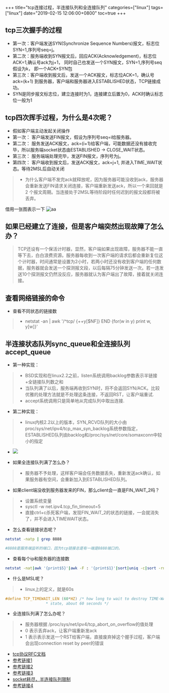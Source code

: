 +++
title="tcp连接过程，半连接队列和全连接队列"
categories=["linux"] 
tags=["linux"] 
date="2019-02-15 12:06:00+0800"
toc=true
+++



## tcp三次握手的过程

- 第一次：客户端发送SYN(Synchronize Sequence Numbers)报文，标志位SYN=1,序列号seq=j。
- 第二次：服务端收到SYN报文后，回应ACK(Acknowledgement)，标志位ACK=1,确认号ack为j+1， 同时自己也发送一个SYN报文，SYN=1,序列号seq假设为k， 即一个ACK+SYN包
- 第三次：客户端收到报文后，发送一个ACK报文，标志位ACK=1，确认号ack=(k+1) 到服务器，客户端和服务器进入ESTABLISHED状态，TCP链接成功。
- SYN是同步报文标志位，建立连接时为1，连接建立后置为0，ACK时确认标志位一般为1

## tcp四次挥手过程，为什么是4次呢？

- 假如客户端主动发起关闭操作
- 第一次： 客户端发送FIN报文，假设为序列号seq=i给服务器。
- 第二次： 服务发送ACK报文，ack=(i+1)给客户端，可能数据还没有接收完毕，所以服务端socket状态由ESTABLISHED -> CLOSE_WAIT状态。
- 第三次： 服务端端处理完毕，发送FIN报文，序列号为j。
- 第四次： 客户端收到报文后，发送ACK报文，ack=j+1, 并进入TIME_WAIT状态。等待2MSL后自动关闭

> * 为什么客户端不发完ack就释放呢，因为服务器可能没收到ack，服务器会重新发送FIN请求关闭连接，客户端重新发送ack，所以一个来回就是2
个报文周期。当连接处于2MSL等待阶段时任何迟到的报文段都将被丢弃。

借用一张图表示一下
![aa](https://img-blog.csdnimg.cn/20190214095421560.png?x-oss-process=image/watermark,type_ZmFuZ3poZW5naGVpdGk,shadow_10,text_aHR0cHM6Ly9ibG9nLmNzZG4ubmV0L1pXRTc2MTYxNzU=,size_16,color_FFFFFF,t_70)


## 如果已经建立了连接，但是客户端突然出现故障了怎么办？

> TCP还设有一个保活计时器，显然，客户端如果出现故障，服务器不能一直等下去，白白浪费资源。服务器每收到一次客户端的请求后都会重新复位这个计时器，时间通常是设置为2小时，若两小时还没有收到客户端的任何数据，服务器就会发送一个探测报文段，以后每隔75分钟发送一次。若一连发送10个探测报文仍然没反应，服务器就认为客户端出了故障，接着就关闭连接。


## 查看网络链接的命令

* 查看不同状态的链接数
> * netstat -an | awk '/^tcp/ {++y[$NF]} END {for(w in y) print w, y[w]}'



## 半连接状态队列sync_queue和全连接队列accept_queue

 * 第一种实现：
> - BSD实现和在linux2.2之前，listen系统调用backlog参数表示半链接+全链接队列数之和
> - 当队列满了以后，服务端再收到SYN时，将不会返回SYN/ACK。比较优雅的处理方法就是不处理这条连接，不返回RST，让客户端重试.
> - accept系统调用只是简单地从完成队列中取出连接.
* 第二种实现：
> - linux内核2.2以上的版本，SYN_RCVD队列的大小由proc/sys/net/ipv4/tcp_max_syn_backlog系统参数指定，ESTABLISHED队列由backlog和/proc/sys/net/core/somaxconn中较小的指定

- ![](http://img2.cnxct.com/2015/06/tcp-sync-queue-and-accept-queue-small.jpg)
 

* 如果全连接队列满了怎么办？

> - 服务器不予处理，这样客户端会任务数据丢失，重新发送ack确认，如果服务器有空间，会重新加入到ESTABLISHED队列。

* 如果client端没收到服务器发来的FIN，那么client会一直是FIN_WAIT_2吗？

> - 设置系统变量
> - sysctl -w net.ipv4.tcp_fin_timeout=5  
> - 直接ctrl+c杀死客户端，发现FIN_WAIT_2的状态的链接，一会就消失了，并不会进入TIMEWAIT状态。

* 怎么查看链接状态呢？

```sh
netstat -natp | grep 8888

#8888是服务端监听的端口，因为tcp链接总是有一端是8888端口的。
```

* 查看每个ip和服务器的连接数

```sh
netstat -nat|awk '{print$5}'|awk -F : '{print$1}'|sort|uniq -c|sort -rn
```

* 什么是MSL呢？

> - linux上的定义，就是60s

```c
#define TCP_TIMEWAIT_LEN (60*HZ) /* how long to wait to destroy TIME-WAIT
                  * state, about 60 seconds */
```

* 全连接队列满了怎么办呢？
> -  服务器根据 /proc/sys/net/ipv4/tcp_abort_on_overflow的值处理
> - 0 表示丢弃ack，让客户端重新发ack
> - 1 表示表示发送一个RST给客户端，直接废弃掉这个握手过程，客户端会出现connection reset by peer的错误


* [tcp协议RFC文档](https://tools.ietf.org/html/rfc793)
* [参考链接1](https://blog.csdn.net/yangbodong22011/article/details/60399728)
* [参考链接2](https://blog.csdn.net/hhhanpan/article/details/79388945)
* [参考链接3](https://blog.csdn.net/dog250/article/details/81256550)
* [socket耗尽，半连接队列限制](https://blog.csdn.net/jhcsdb/article/details/34921167)
* [参考链接4](https://www.cnblogs.com/jessezeng/p/5617105.html)
